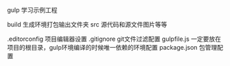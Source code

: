 gulp 学习示例工程

build  生成环境打包输出文件夹
src    源代码和源文件图片等等

.editorconfig 项目编辑器设置
.gitignore git文件过滤配置
gulpfile.js 一定要放在项目的根目录，gulp环境编译的时候唯一依赖的环境配置
package.json 包管理配置
